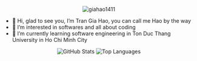 <p align="center"> <img src="https://komarev.com/ghpvc/?username=giahao1411&label=Profile%20views&color=0e75b6&style=flat" alt="giahao1411" /> </p>

- 👋 Hi, glad to see you, I’m Tran Gia Hao, you can call me Hao by the way
- 👀 I’m interested in softwares and all about coding 
- 🌱 I’m currently learning software engineering in Ton Duc Thang University in Ho Chi Minh City

<div align="center">
  <picture>
    <source
      srcset="https://github-readme-stats.vercel.app/api?username=huyblue17&show_icons=true&theme=dark&hide_border=true"
      media="(prefers-color-scheme: dark)"
    />
    <source
      srcset="https://github-readme-stats.vercel.app/api?username=huyblue17&show_icons=true&hide_border=true"
      media="(prefers-color-scheme: light), (prefers-color-scheme: no-preference)"
    />
    <img src="https://github-readme-stats.vercel.app/api?username=huyblue17&show_icons=true&hide_border=true" alt="GitHub Stats">
  </picture>

  <picture>
    <source
      srcset="https://github-readme-stats.vercel.app/api/top-langs/?username=huyblue17&hide_border=true&theme=dark&hide_progress=true"
      media="(prefers-color-scheme: dark)"
    />
    <source
      srcset="https://github-readme-stats.vercel.app/api/top-langs/?username=huyblue17&theme=default&hide_border=true&hide_progress=true"
      media="(prefers-color-scheme: light), (prefers-color-scheme: no-preference)"
    />
    <img src="https://github-readme-stats.vercel.app/api/top-langs/?username=huyblue17&theme=default&hide_border=true&hide_progress=true" alt="Top Languages">
  </picture>
</div>
